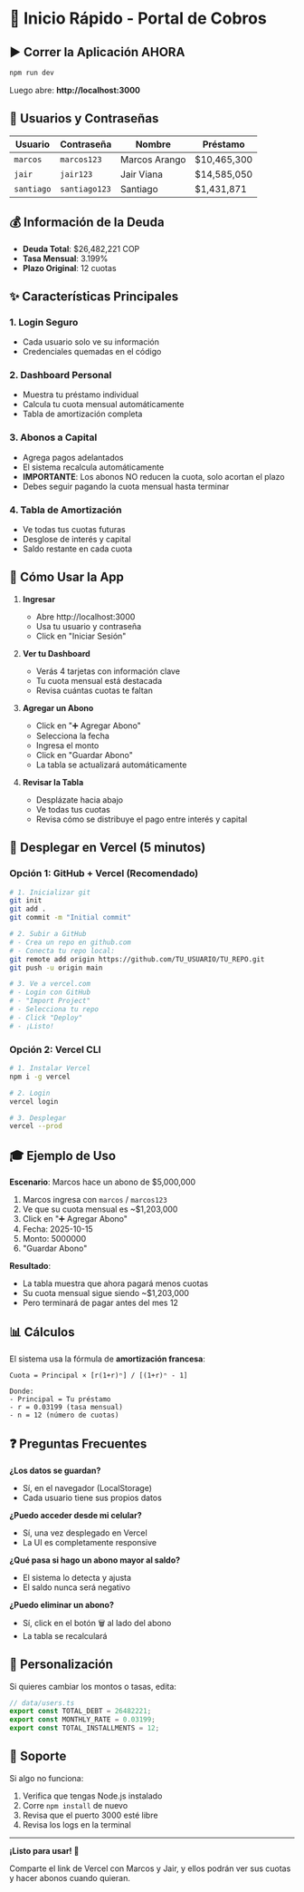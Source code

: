 # 🎯 Inicio Rápido - Portal de Cobros

## ▶️ Correr la Aplicación AHORA

```bash
npm run dev
```

Luego abre: **http://localhost:3000**

## 🔑 Usuarios y Contraseñas

| Usuario    | Contraseña    | Nombre        | Préstamo    |
| ---------- | ------------- | ------------- | ----------- |
| `marcos`   | `marcos123`   | Marcos Arango | $10,465,300 |
| `jair`     | `jair123`     | Jair Viana    | $14,585,050 |
| `santiago` | `santiago123` | Santiago      | $1,431,871  |

## 💰 Información de la Deuda

- **Deuda Total**: $26,482,221 COP
- **Tasa Mensual**: 3.199%
- **Plazo Original**: 12 cuotas

## ✨ Características Principales

### 1. Login Seguro

- Cada usuario solo ve su información
- Credenciales quemadas en el código

### 2. Dashboard Personal

- Muestra tu préstamo individual
- Calcula tu cuota mensual automáticamente
- Tabla de amortización completa

### 3. Abonos a Capital

- Agrega pagos adelantados
- El sistema recalcula automáticamente
- **IMPORTANTE**: Los abonos NO reducen la cuota, solo acortan el plazo
- Debes seguir pagando la cuota mensual hasta terminar

### 4. Tabla de Amortización

- Ve todas tus cuotas futuras
- Desglose de interés y capital
- Saldo restante en cada cuota

## 📱 Cómo Usar la App

1. **Ingresar**

   - Abre http://localhost:3000
   - Usa tu usuario y contraseña
   - Click en "Iniciar Sesión"

2. **Ver tu Dashboard**

   - Verás 4 tarjetas con información clave
   - Tu cuota mensual está destacada
   - Revisa cuántas cuotas te faltan

3. **Agregar un Abono**

   - Click en "➕ Agregar Abono"
   - Selecciona la fecha
   - Ingresa el monto
   - Click en "Guardar Abono"
   - La tabla se actualizará automáticamente

4. **Revisar la Tabla**
   - Desplázate hacia abajo
   - Ve todas tus cuotas
   - Revisa cómo se distribuye el pago entre interés y capital

## 🚀 Desplegar en Vercel (5 minutos)

### Opción 1: GitHub + Vercel (Recomendado)

```bash
# 1. Inicializar git
git init
git add .
git commit -m "Initial commit"

# 2. Subir a GitHub
# - Crea un repo en github.com
# - Conecta tu repo local:
git remote add origin https://github.com/TU_USUARIO/TU_REPO.git
git push -u origin main

# 3. Ve a vercel.com
# - Login con GitHub
# - "Import Project"
# - Selecciona tu repo
# - Click "Deploy"
# - ¡Listo!
```

### Opción 2: Vercel CLI

```bash
# 1. Instalar Vercel
npm i -g vercel

# 2. Login
vercel login

# 3. Desplegar
vercel --prod
```

## 🎓 Ejemplo de Uso

**Escenario**: Marcos hace un abono de $5,000,000

1. Marcos ingresa con `marcos` / `marcos123`
2. Ve que su cuota mensual es ~$1,203,000
3. Click en "➕ Agregar Abono"
4. Fecha: 2025-10-15
5. Monto: 5000000
6. "Guardar Abono"

**Resultado**:

- La tabla muestra que ahora pagará menos cuotas
- Su cuota mensual sigue siendo ~$1,203,000
- Pero terminará de pagar antes del mes 12

## 📊 Cálculos

El sistema usa la fórmula de **amortización francesa**:

```
Cuota = Principal × [r(1+r)ⁿ] / [(1+r)ⁿ - 1]

Donde:
- Principal = Tu préstamo
- r = 0.03199 (tasa mensual)
- n = 12 (número de cuotas)
```

## ❓ Preguntas Frecuentes

**¿Los datos se guardan?**

- Sí, en el navegador (LocalStorage)
- Cada usuario tiene sus propios datos

**¿Puedo acceder desde mi celular?**

- Sí, una vez desplegado en Vercel
- La UI es completamente responsive

**¿Qué pasa si hago un abono mayor al saldo?**

- El sistema lo detecta y ajusta
- El saldo nunca será negativo

**¿Puedo eliminar un abono?**

- Sí, click en el botón 🗑️ al lado del abono
- La tabla se recalculará

## 🎨 Personalización

Si quieres cambiar los montos o tasas, edita:

```typescript
// data/users.ts
export const TOTAL_DEBT = 26482221;
export const MONTHLY_RATE = 0.03199;
export const TOTAL_INSTALLMENTS = 12;
```

## 🤝 Soporte

Si algo no funciona:

1. Verifica que tengas Node.js instalado
2. Corre `npm install` de nuevo
3. Revisa que el puerto 3000 esté libre
4. Revisa los logs en la terminal

---

**¡Listo para usar! 🎉**

Comparte el link de Vercel con Marcos y Jair, y ellos podrán ver sus cuotas y hacer abonos cuando quieran.

